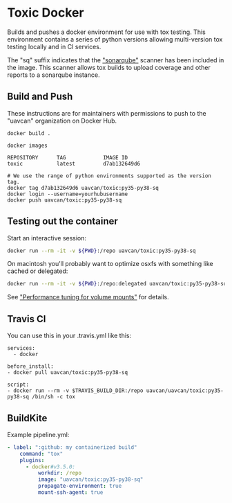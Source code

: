 # Toxic Docker

Builds and pushes a docker environment for use with tox testing. This environment contains a series of python versions allowing multi-version tox testing locally and in CI services.

The "sq" suffix indicates that the ["sonarqube"](https://www.sonarqube.org) scanner has been included in the image. This scanner allows tox builds to upload coverage and other reports to a sonarqube instance.

## Build and Push

These instructions are for maintainers with permissions to push to the "uavcan" organization on Docker Hub.

```
docker build .
```
```
docker images

REPOSITORY      TAG            IMAGE ID
toxic           latest         d7ab132649d6
```
```
# We use the range of python environments supported as the version tag.
docker tag d7ab132649d6 uavcan/toxic:py35-py38-sq
docker login --username=yourhubusername
docker push uavcan/toxic:py35-py38-sq
```

## Testing out the container

Start an interactive session:

```bash
docker run --rm -it -v ${PWD}:/repo uavcan/toxic:py35-py38-sq
```

On macintosh you'll probably want to optimize osxfs with something like cached or delegated:

```bash
docker run --rm -it -v ${PWD}:/repo:delegated uavcan/toxic:py35-py38-sq
```

See ["Performance tuning for volume mounts"](https://docs.docker.com/docker-for-mac/osxfs-caching/) for details.

## Travis CI

You can use this in your .travis.yml like this:

```none
services:
  - docker

before_install:
- docker pull uavcan/toxic:py35-py38-sq

script:
- docker run --rm -v $TRAVIS_BUILD_DIR:/repo uavcan/uavcan/toxic:py35-py38-sq /bin/sh -c tox

```

## BuildKite

Example pipeline.yml:

```yaml
- label: ":github: my containerized build"
    command: "tox"
    plugins:
      - docker#v3.5.0:
          workdir: /repo
          image: "uavcan/toxic:py35-py38-sq"
          propagate-environment: true
          mount-ssh-agent: true
```
